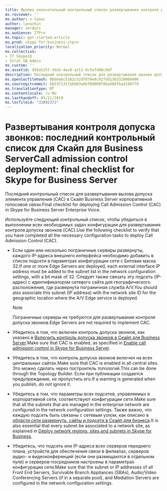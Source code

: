 ```yaml
---
title: Вызова окончательный контрольный список развертывания контроля допуска для Скайп Business Server
ms.reviewer: ''
ms.author: v-lanac
author: lanachin
manager: serdars
ms.audience: ITPro
ms.topic: get-started-article
ms.prod: skype-for-business-itpro
localization_priority: Normal
ms.collection:
- IT_Skype16
- Strat_SB_Admin
ms.custom: ''
ms.assetid: d56a525f-3da5-4ac0-a311-0c5efd98c9df
description: Последний контрольный список для развертывания вызова допуска элемента управления (CAC) в Скайп Business Server корпоративной голосовой связи.
ms.openlocfilehash: 0b66ebc5162c52df879e4c92fdd1303310068406
ms.sourcegitcommit: bb53f131fabb03a66f0d000f8ba668fbad190778
ms.translationtype: MT
ms.contentlocale: ru-RU
ms.lasthandoff: 05/11/2019
ms.locfileid: "33892372"
---
```

# <a name="call-admission-control-deployment-final-checklist-for-skype-for-business-server"></a><span data-ttu-id="e0db4-103">Развертывания контроля допуска звонков: последний контрольный список для Скайп для Business Server</span><span class="sxs-lookup"><span data-stu-id="e0db4-103">Call admission control deployment: final checklist for Skype for Business Server</span></span>
 
<span data-ttu-id="e0db4-104">Последний контрольный список для развертывания вызова допуска элемента управления (CAC) в Скайп Business Server корпоративной голосовой связи.</span><span class="sxs-lookup"><span data-stu-id="e0db4-104">Final checklist for deploying Call Admission Control (CAC) in Skype for Business Server Enterprise Voice.</span></span> 
  
<span data-ttu-id="e0db4-105">Используйте следующий контрольный список, чтобы убедиться в выполнении всех необходимых задач конфигурации для развертывания контроля допуска звонков (CAC).</span><span class="sxs-lookup"><span data-stu-id="e0db4-105">Use the following checklist to verify that you have completed all the necessary configuration tasks to deploy Call Admission Control (CAC).</span></span>
  
- <span data-ttu-id="e0db4-106">Если один или несколько пограничные серверы развернуты, каждого IP-адреса внешнего интерфейса необходимо добавить в список подсети в параметрах конфигурации сети с Битовая маска 32.</span><span class="sxs-lookup"><span data-stu-id="e0db4-106">If one or more Edge Servers are deployed, each external interface IP address must be added to the subnet list in the network configuration settings, with a bit mask of 32.</span></span> <span data-ttu-id="e0db4-107">Следует также связать эту подсеть (IP-адрес) с идентификатором сетевого сайта для географического расположения, где развернута пограничная служба A/V.</span><span class="sxs-lookup"><span data-stu-id="e0db4-107">You should also associate this subnet (IP address) with the network site ID for the geographic location where the A/V Edge service is deployed.</span></span>
    
    > [!NOTE]
    > <span data-ttu-id="e0db4-108">Пограничные серверы не требуются для развертывания контроля допуска звонков.</span><span class="sxs-lookup"><span data-stu-id="e0db4-108">Edge Servers are not required to implement CAC.</span></span> 
  
- <span data-ttu-id="e0db4-109">Убедитесь в том, что включен контроль допуска звонков, как указано в [Включить контроль допуска звонков в Скайп для Business Server](enable-call-admission-control.md).</span><span class="sxs-lookup"><span data-stu-id="e0db4-109">Make sure that CAC is enabled, as specified in [Enable call admission control in Skype for Business Server](enable-call-admission-control.md).</span></span>
    
- <span data-ttu-id="e0db4-110">Убедитесь в том, что контроль допуска звонков включен на всех центральных сайтах.</span><span class="sxs-lookup"><span data-stu-id="e0db4-110">Make sure that CAC is enabled in all central sites.</span></span> <span data-ttu-id="e0db4-111">Это можно сделать через построитель топологий.</span><span class="sxs-lookup"><span data-stu-id="e0db4-111">This can be done through the Topology Builder.</span></span> <span data-ttu-id="e0db4-112">Если при публикации создается предупреждение, *не* пропустить его.</span><span class="sxs-lookup"><span data-stu-id="e0db4-112">If a warning is generated when you publish,  *do not*  ignore it.</span></span>
    
- <span data-ttu-id="e0db4-113">Убедитесь в том, что параметры всех подсетей, управляемых в корпоративной сети, соответствуют конфигурации сети.</span><span class="sxs-lookup"><span data-stu-id="e0db4-113">Make sure that all the subnets that are managed in the enterprise network are configured in the network configuration settings.</span></span> <span data-ttu-id="e0db4-114">Также важно, что каждую подсеть быть связаны с сетевым узлом, как описано в [области сети развернуть, сайты и подсети в Скайп для бизнеса](deploy-network.md).</span><span class="sxs-lookup"><span data-stu-id="e0db4-114">It is also essential that every subnet be associated to a network site, as explained in [Deploy network regions, sites and subnets in Skype for Business](deploy-network.md).</span></span>
    
- <span data-ttu-id="e0db4-115">Убедитесь, что подсеть или IP-адреса всех серверов переднего плана, устройств для обеспечения связи в филиалах, серверов аудио- и видеоконференций (если они размещаются в отдельном пуле) и серверов-посредников настроены в параметрах конфигурации сети.</span><span class="sxs-lookup"><span data-stu-id="e0db4-115">Make sure that the subnet or IP addresses of all Front End Servers, Survivable Branch Appliances (SBAs), Audio/Video Conferencing Servers (if in a separate pool), and Mediation Servers are configured in the network configuration settings.</span></span>
    

